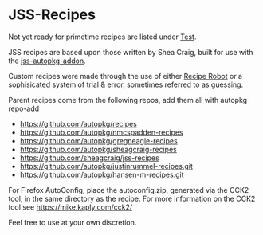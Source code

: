JSS-Recipes
===========


Not yet ready for primetime recipes are listed under [Test](https://github.com/quovadimus/Test-Recipes).


JSS recipes are based upon those written by Shea Craig, built for use with the [jss-autopkg-addon](https://github.com/sheagcraig/jss-autopkg-addon/releases).

Custom recipes were made through the use of either [Recipe Robot](https://github.com/homebysix/recipe-robot) or a sophisicated system of trial & error, sometimes referred to as guessing.

Parent recipes come from the following repos, add them all with autopkg repo-add

*  https://github.com/autopkg/recipes<br>
*  https://github.com/autopkg/nmcspadden-recipes<br>
*  https://github.com/autopkg/gregneagle-recipes<br>
*  https://github.com/autopkg/sheagcraig-recipes<br>
*  https://github.com/sheagcraig/jss-recipes<br>
*  https://github.com/autopkg/justinrummel-recipes.git<br>
*  https://github.com/autopkg/hansen-m-recipes.git<br>



For Firefox AutoConfig, place the autoconfig.zip, generated via the CCK2 tool, in the same directory as the recipe.
For more information on the CCK2 tool see https://mike.kaply.com/cck2/


Feel free to use at your own discretion.  
